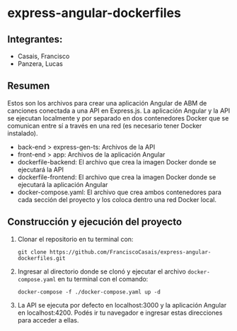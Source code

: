 # express-angular-dockerfiles

## Integrantes:

- Casais, Francisco
- Panzera, Lucas

## Resumen

Estos son los archivos para crear una aplicación Angular de ABM de canciones conectada a una API en Express.js. La aplicación Angular y la API se ejecutan localmente y por separado en dos contenedores Docker que se comunican entre sí a través en una red (es necesario tener Docker instalado).

- back-end > express-gen-ts: Archivos de la API
- front-end > app: Archivos de la aplicación Angular
- dockerfile-backend: El archivo que crea la imagen Docker donde se ejecutará la API
- dockerfile-frontend: El archivo que crea la imagen Docker donde se ejecutará la aplicación Angular
- docker-compose.yaml: El archivo que crea ambos contenedores para cada sección del proyecto y los coloca dentro una red Docker local.

## Construcción y ejecución del proyecto

1. Clonar el repositorio en tu terminal con:

    ```git clone https://github.com/FranciscoCasais/express-angular-dockerfiles.git```

2. Ingresar al directorio donde se clonó y ejecutar el archivo ```docker-compose.yaml``` en tu terminal con el comando:

    ```docker-compose -f ./docker-compose.yaml up -d```

3. La API se ejecuta por defecto en localhost:3000 y la aplicación Angular en localhost:4200. Podés ir tu navegador e ingresar estas direcciones para acceder a ellas.

